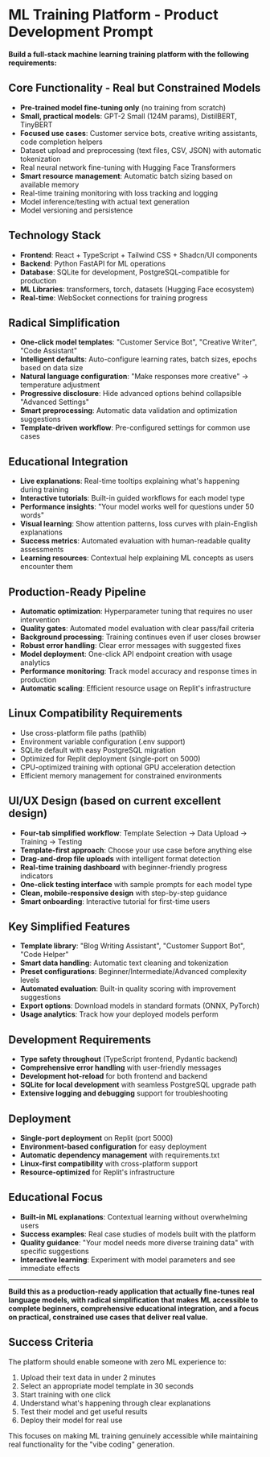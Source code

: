 
# ML Training Platform - Product Development Prompt

**Build a full-stack machine learning training platform with the following requirements:**

## Core Functionality - Real but Constrained Models

- **Pre-trained model fine-tuning only** (no training from scratch)
- **Small, practical models**: GPT-2 Small (124M params), DistilBERT, TinyBERT
- **Focused use cases**: Customer service bots, creative writing assistants, code completion helpers
- Dataset upload and preprocessing (text files, CSV, JSON) with automatic tokenization
- Real neural network fine-tuning with Hugging Face Transformers
- **Smart resource management**: Automatic batch sizing based on available memory
- Real-time training monitoring with loss tracking and logging
- Model inference/testing with actual text generation
- Model versioning and persistence

## Technology Stack

- **Frontend**: React + TypeScript + Tailwind CSS + Shadcn/UI components  
- **Backend**: Python FastAPI for ML operations
- **Database**: SQLite for development, PostgreSQL-compatible for production
- **ML Libraries**: transformers, torch, datasets (Hugging Face ecosystem)
- **Real-time**: WebSocket connections for training progress

## Radical Simplification

- **One-click model templates**: "Customer Service Bot", "Creative Writer", "Code Assistant"
- **Intelligent defaults**: Auto-configure learning rates, batch sizes, epochs based on data size
- **Natural language configuration**: "Make responses more creative" → temperature adjustment
- **Progressive disclosure**: Hide advanced options behind collapsible "Advanced Settings"
- **Smart preprocessing**: Automatic data validation and optimization suggestions
- **Template-driven workflow**: Pre-configured settings for common use cases

## Educational Integration

- **Live explanations**: Real-time tooltips explaining what's happening during training
- **Interactive tutorials**: Built-in guided workflows for each model type
- **Performance insights**: "Your model works well for questions under 50 words"
- **Visual learning**: Show attention patterns, loss curves with plain-English explanations
- **Success metrics**: Automated evaluation with human-readable quality assessments
- **Learning resources**: Contextual help explaining ML concepts as users encounter them

## Production-Ready Pipeline

- **Automatic optimization**: Hyperparameter tuning that requires no user intervention
- **Quality gates**: Automated model evaluation with clear pass/fail criteria
- **Background processing**: Training continues even if user closes browser
- **Robust error handling**: Clear error messages with suggested fixes
- **Model deployment**: One-click API endpoint creation with usage analytics
- **Performance monitoring**: Track model accuracy and response times in production
- **Automatic scaling**: Efficient resource usage on Replit's infrastructure

## Linux Compatibility Requirements

- Use cross-platform file paths (pathlib)
- Environment variable configuration (.env support)
- SQLite default with easy PostgreSQL migration
- Optimized for Replit deployment (single-port on 5000)
- CPU-optimized training with optional GPU acceleration detection
- Efficient memory management for constrained environments

## UI/UX Design (based on current excellent design)

- **Four-tab simplified workflow**: Template Selection → Data Upload → Training → Testing
- **Template-first approach**: Choose your use case before anything else
- **Drag-and-drop file uploads** with intelligent format detection
- **Real-time training dashboard** with beginner-friendly progress indicators
- **One-click testing interface** with sample prompts for each model type
- **Clean, mobile-responsive design** with step-by-step guidance
- **Smart onboarding**: Interactive tutorial for first-time users

## Key Simplified Features

- **Template library**: "Blog Writing Assistant", "Customer Support Bot", "Code Helper"
- **Smart data handling**: Automatic text cleaning and tokenization
- **Preset configurations**: Beginner/Intermediate/Advanced complexity levels  
- **Automated evaluation**: Built-in quality scoring with improvement suggestions
- **Export options**: Download models in standard formats (ONNX, PyTorch)
- **Usage analytics**: Track how your deployed models perform

## Development Requirements

- **Type safety throughout** (TypeScript frontend, Pydantic backend)
- **Comprehensive error handling** with user-friendly messages
- **Development hot-reload** for both frontend and backend
- **SQLite for local development** with seamless PostgreSQL upgrade path
- **Extensive logging and debugging** support for troubleshooting

## Deployment

- **Single-port deployment** on Replit (port 5000)
- **Environment-based configuration** for easy deployment
- **Automatic dependency management** with requirements.txt
- **Linux-first compatibility** with cross-platform support
- **Resource-optimized** for Replit's infrastructure

## Educational Focus

- **Built-in ML explanations**: Contextual learning without overwhelming users
- **Success examples**: Real case studies of models built with the platform
- **Quality guidance**: "Your model needs more diverse training data" with specific suggestions
- **Interactive learning**: Experiment with model parameters and see immediate effects

---

**Build this as a production-ready application that actually fine-tunes real language models, with radical simplification that makes ML accessible to complete beginners, comprehensive educational integration, and a focus on practical, constrained use cases that deliver real value.**

## Success Criteria

The platform should enable someone with zero ML experience to:
1. Upload their text data in under 2 minutes
2. Select an appropriate model template in 30 seconds
3. Start training with one click
4. Understand what's happening through clear explanations
5. Test their model and get useful results
6. Deploy their model for real use

This focuses on making ML training genuinely accessible while maintaining real functionality for the "vibe coding" generation.

